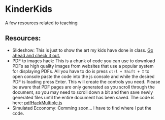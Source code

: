 # KinderKids
A few resources related to teaching


 ## Resources:
 
 * Slideshow: This is just to show the art my kids have done in class. [Go ahead and check it out.](https://travisa9.github.io/KinderKids/ "The website")
 * PDF to images hack: This is a chunk of code you can use to download PDFs as high quality images from websites that use a popular system for displaying PDFs. All you have to do is press ```ctrl + Shift + I``` to open console paste the code into the js console and while the desired PDF is loading press Enter. This will create the controls you need. Please be aware that PDF pages are only generated as you scroll through the document, so you may need to scroll down a bit and then save newly generated files until the entire document has been saved. The code is here: [pdfHackMultiple.js](https://github.com/TravisA9/KinderKids/docs/pdfHackMultiple.js "Paste to js Consol")
 * Simulated Ecconomy: Comming soon... I have to find where I put the code.
